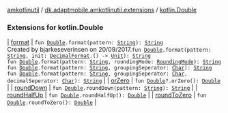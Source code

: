 [amkotlinutil](../../index.md) / [dk.adaptmobile.amkotlinutil.extensions](../index.md) / [kotlin.Double](index.md)

### Extensions for kotlin.Double

| [format](format.md) | `fun `[`Double`](https://kotlinlang.org/api/latest/jvm/stdlib/kotlin/-double/index.html)`.format(pattern: `[`String`](https://kotlinlang.org/api/latest/jvm/stdlib/kotlin/-string/index.html)`): `[`String`](https://kotlinlang.org/api/latest/jvm/stdlib/kotlin/-string/index.html)<br>Created by bjarkeseverinsen on 20/09/2017.`fun `[`Double`](https://kotlinlang.org/api/latest/jvm/stdlib/kotlin/-double/index.html)`.format(pattern: `[`String`](https://kotlinlang.org/api/latest/jvm/stdlib/kotlin/-string/index.html)`, init: `[`DecimalFormat`](https://developer.android.com/reference/java/text/DecimalFormat.html)`.() -> `[`Unit`](https://kotlinlang.org/api/latest/jvm/stdlib/kotlin/-unit/index.html)`): `[`String`](https://kotlinlang.org/api/latest/jvm/stdlib/kotlin/-string/index.html)<br>`fun `[`Double`](https://kotlinlang.org/api/latest/jvm/stdlib/kotlin/-double/index.html)`.format(pattern: `[`String`](https://kotlinlang.org/api/latest/jvm/stdlib/kotlin/-string/index.html)`, roundingMode: `[`RoundingMode`](https://developer.android.com/reference/java/math/RoundingMode.html)`): `[`String`](https://kotlinlang.org/api/latest/jvm/stdlib/kotlin/-string/index.html)<br>`fun `[`Double`](https://kotlinlang.org/api/latest/jvm/stdlib/kotlin/-double/index.html)`.format(pattern: `[`String`](https://kotlinlang.org/api/latest/jvm/stdlib/kotlin/-string/index.html)`, groupingSeperator: `[`Char`](https://kotlinlang.org/api/latest/jvm/stdlib/kotlin/-char/index.html)`): `[`String`](https://kotlinlang.org/api/latest/jvm/stdlib/kotlin/-string/index.html)<br>`fun `[`Double`](https://kotlinlang.org/api/latest/jvm/stdlib/kotlin/-double/index.html)`.format(pattern: `[`String`](https://kotlinlang.org/api/latest/jvm/stdlib/kotlin/-string/index.html)`, groupingSeperator: `[`Char`](https://kotlinlang.org/api/latest/jvm/stdlib/kotlin/-char/index.html)`, decimalSeperator: `[`Char`](https://kotlinlang.org/api/latest/jvm/stdlib/kotlin/-char/index.html)`): `[`String`](https://kotlinlang.org/api/latest/jvm/stdlib/kotlin/-string/index.html) |
| [orZero](or-zero.md) | `fun `[`Double`](https://kotlinlang.org/api/latest/jvm/stdlib/kotlin/-double/index.html)`?.orZero(): `[`Double`](https://kotlinlang.org/api/latest/jvm/stdlib/kotlin/-double/index.html) |
| [roundDown](round-down.md) | `fun `[`Double`](https://kotlinlang.org/api/latest/jvm/stdlib/kotlin/-double/index.html)`.roundDown(pattern: `[`String`](https://kotlinlang.org/api/latest/jvm/stdlib/kotlin/-string/index.html)`): `[`String`](https://kotlinlang.org/api/latest/jvm/stdlib/kotlin/-string/index.html) |
| [roundHalfUp](round-half-up.md) | `fun `[`Double`](https://kotlinlang.org/api/latest/jvm/stdlib/kotlin/-double/index.html)`.roundHalfUp(): `[`Double`](https://kotlinlang.org/api/latest/jvm/stdlib/kotlin/-double/index.html) |
| [roundToZero](round-to-zero.md) | `fun `[`Double`](https://kotlinlang.org/api/latest/jvm/stdlib/kotlin/-double/index.html)`.roundToZero(): `[`Double`](https://kotlinlang.org/api/latest/jvm/stdlib/kotlin/-double/index.html) |

